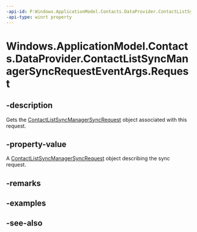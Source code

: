 ----api-id: P:Windows.ApplicationModel.Contacts.DataProvider.ContactListSyncManagerSyncRequestEventArgs.Request
-api-type: winrt property
---<!-- Property syntaxpublic Windows.ApplicationModel.Contacts.DataProvider.ContactListSyncManagerSyncRequest Request { get; }--># Windows.ApplicationModel.Contacts.DataProvider.ContactListSyncManagerSyncRequestEventArgs.Request## -descriptionGets the [ContactListSyncManagerSyncRequest](contactlistsyncmanagersyncrequest.md) object associated with this request.## -property-valueA [ContactListSyncManagerSyncRequest](contactlistsyncmanagersyncrequest.md) object describing the sync request.## -remarks## -examples## -see-also